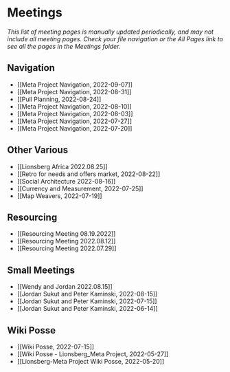 # Meetings

_This list of meeting pages is manually updated periodically, and may not include all meeting pages. Check your file navigation or the All Pages link to see all the pages in the Meetings folder._

## Navigation

- [[Meta Project Navigation, 2022-09-07]]
- [[Meta Project Navigation, 2022-08-31]]
- [[Pull Planning, 2022-08-24]]
- [[Meta Project Navigation, 2022-08-10]]
- [[Meta Project Navigation, 2022-08-03]]
- [[Meta Project Navigation, 2022-07-27]]
- [[Meta Project Navigation, 2022-07-20]]

## Other Various

- [[Lionsberg Africa 2022.08.25]]
- [[Retro for needs and offers market, 2022-08-22]]
- [[Social Architecture 2022-08-16]]
- [[Currency and Measurement, 2022-07-25]]
- [[Map Weavers, 2022-07-19]]

## Resourcing

- [[Resourcing Meeting 08.19.2022]]
- [[Resourcing Meeting 2022.08.12]]
- [[Resourcing Meeting 2022.07.29]]

## Small Meetings

- [[Wendy and Jordan 2022.08.15]]
- [[Jordan Sukut and Peter Kaminski, 2022-08-15]]
- [[Jordan Sukut and Peter Kaminski, 2022-07-15]]
- [[Jordan Sukut and Peter Kaminski, 2022-06-14]]

## Wiki Posse

- [[Wiki Posse, 2022-07-15]]
- [[Wiki Posse - Lionsberg_Meta Project, 2022-05-27]]
- [[Lionsberg-Meta Project Wiki Posse, 2022-05-20]]
